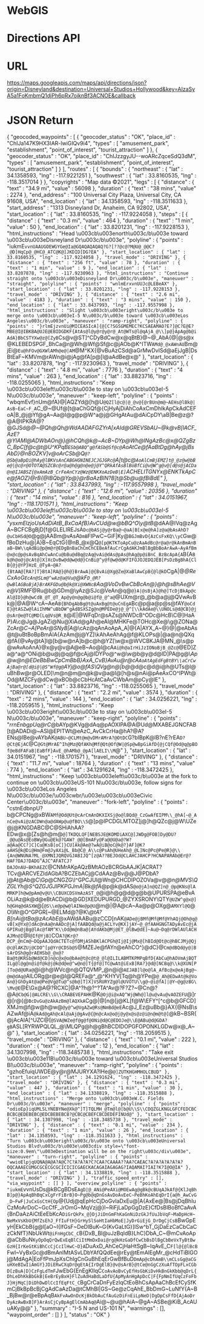 # WebGIS
# Directions API
# URL
https://maps.googleapis.com/maps/api/directions/json?origin=Disneyland&destination=Universal+Studios+Hollywood&key=AIzaSyA5a1FoKmbmQ1djPh6pRx7oiknBf3ACNOE&callback

# JSON Return
{
   "geocoded_waypoints" : [
      {
         "geocoder_status" : "OK",
         "place_id" : "ChIJa147K9HX3IAR-lwiGIQv9i4",
         "types" : [
            "amusement_park",
            "establishment",
            "point_of_interest",
            "tourist_attraction"
         ]
      },
      {
         "geocoder_status" : "OK",
         "place_id" : "ChIJzzgyJU--woARcZqceSdQ3dM",
         "types" : [
            "amusement_park",
            "establishment",
            "point_of_interest",
            "tourist_attraction"
         ]
      }
   ],
   "routes" : [
      {
         "bounds" : {
            "northeast" : {
               "lat" : 34.1358593,
               "lng" : -117.9221251
            },
            "southwest" : {
               "lat" : 33.8160535,
               "lng" : -118.3517014
            }
         },
         "copyrights" : "Map data ©2021",
         "legs" : [
            {
               "distance" : {
                  "text" : "34.9 mi",
                  "value" : 56098
               },
               "duration" : {
                  "text" : "38 mins",
                  "value" : 2274
               },
               "end_address" : "100 Universal City Plaza, Universal City, CA 91608, USA",
               "end_location" : {
                  "lat" : 34.1358593,
                  "lng" : -118.3511633
               },
               "start_address" : "1313 Disneyland Dr, Anaheim, CA 92802, USA",
               "start_location" : {
                  "lat" : 33.8160535,
                  "lng" : -117.9224058
               },
               "steps" : [
                  {
                     "distance" : {
                        "text" : "0.3 mi",
                        "value" : 464
                     },
                     "duration" : {
                        "text" : "1 min",
                        "value" : 50
                     },
                     "end_location" : {
                        "lat" : 33.8201231,
                        "lng" : -117.9228153
                     },
                     "html_instructions" : "Head \u003cb\u003enorth\u003c/b\u003e toward \u003cb\u003eDisneyland Dr\u003c/b\u003e",
                     "polyline" : {
                        "points" : "iukmE`vvnUAAUGOEWGYGe@Ia@GQAQAQAQAQ?G?[??@c@?M@U@_@@C?_@D]HqCp@_@HC@_ATC@K@]JKDID[DG?EA"
                     },
                     "start_location" : {
                        "lat" : 33.8160535,
                        "lng" : -117.9224058
                     },
                     "travel_mode" : "DRIVING"
                  },
                  {
                     "distance" : {
                        "text" : "256 ft",
                        "value" : 78
                     },
                     "duration" : {
                        "text" : "1 min",
                        "value" : 9
                     },
                     "end_location" : {
                        "lat" : 33.8207878,
                        "lng" : -117.9230963
                     },
                     "html_instructions" : "Continue straight onto \u003cb\u003eDisneyland Dr\u003c/b\u003e",
                     "maneuver" : "straight",
                     "polyline" : {
                        "points" : "wnlmErxvnUUJc@LEBeAX"
                     },
                     "start_location" : {
                        "lat" : 33.8201231,
                        "lng" : -117.9228153
                     },
                     "travel_mode" : "DRIVING"
                  },
                  {
                     "distance" : {
                        "text" : "2.6 mi",
                        "value" : 4183
                     },
                     "duration" : {
                        "text" : "3 mins",
                        "value" : 150
                     },
                     "end_location" : {
                        "lat" : 33.8437993,
                        "lng" : -117.9557998
                     },
                     "html_instructions" : "Slight \u003cb\u003eright\u003c/b\u003e to merge onto \u003cb\u003eI-5 N\u003c/b\u003e toward \u003cb\u003eLos Angeles\u003c/b\u003e",
                     "maneuver" : "ramp-right",
                     "polyline" : {
                        "points" : "}rlmEjzvnUi@MICEASIcA]{@[C?SGSGMEMEC?KCSAEAMAO?E?]@C?E@E?MBE@I@IBKBA@UJE@EBIDGDKF{AtAs@l@y@r@y@r@_At@WTs@l@qAjA_@\\]p@}ApAg@b@iAdA}BbCSTYXw@z@[ZyB`Cs@v@ST]^CDyBdCw@x@qBtB}@~@_AbA{@|@s@x@KLEBEDSPGF_BhCa@r@Wh@Wf@Sf@c@jAOb@K^ITW`AMd@_@xAWnAU`Bm@jEi@`Eu@hFOv@GXWlAMh@e@|AM`@M^KX{@vBuAzCSd@aGrMwDvISd@aEjJgB|DsBtEaF~KMVm@rAWn@i@jAg@fA[p@[l@aAdBe@x@"
                     },
                     "start_location" : {
                        "lat" : 33.8207878,
                        "lng" : -117.9230963
                     },
                     "travel_mode" : "DRIVING"
                  },
                  {
                     "distance" : {
                        "text" : "4.8 mi",
                        "value" : 7776
                     },
                     "duration" : {
                        "text" : "4 mins",
                        "value" : 263
                     },
                     "end_location" : {
                        "lat" : 33.8823716,
                        "lng" : -118.0255065
                     },
                     "html_instructions" : "Keep \u003cb\u003eleft\u003c/b\u003e to stay on \u003cb\u003eI-5 N\u003c/b\u003e",
                     "maneuver" : "keep-left",
                     "polyline" : {
                        "points" : "wbqmEvf}nUm@fA}@|AQZYd@[h@U`@QZ[l@c@|@_@v@{@rBUn@m@~AEHs@lBk@|AsB~EaC~F_A`C_@~@Uf@[t@aChGQf@{CjHyAjDiAhCoAxCmDhIkApCkAdCEFoA|B_@j@Yf@gA~Aa@l@g@p@W^a@j@GHgAtAu@dAiCpDY\\aB|Be@z@?@A@IPKRA@?@GJSd@_@~@Qh@Qh@WdAADAFGZYrA[xAId@GREVSbAU~@k@vB[lACF_AzE?@YlAMl@ADWbAOn@}@hCQh@k@~AcB~DYp@Wh@INgAzBc@x@QZgBzC_BpC[f@c@t@U^KPqB`ESb@ABQ^g@fASb@Sf@c@`AoAtCe@fAaBtDg@hAy@jBsAbD}@nBOZKV]v@oArCSb@Q`@?@Sb@aBpDi@hAy@lBKVsAnCABGHGNINEJCJGJGRc@`A[t@c@`AoAlCmBjEMZ]t@_@z@w@bBe@|@c@r@OTOTA@SZCBc@r@a@h@g@n@e@j@Y^QRkAfAsBlBoBfCi@v@W^g@v@[d@s@jACDa@n@IJABSZ{@xAmAzB_CrFeAnCYz@Wz@ENKXoAzDeB|E]`ACHELITGNYx@ENKTkApCe@fAOZ}@rB{@lBQb@Yp@}@rBaAzBIN?B]t@Sb@u@fBiBdE"
                     },
                     "start_location" : {
                        "lat" : 33.8437993,
                        "lng" : -117.9557998
                     },
                     "travel_mode" : "DRIVING"
                  },
                  {
                     "distance" : {
                        "text" : "12.6 mi",
                        "value" : 20356
                     },
                     "duration" : {
                        "text" : "14 mins",
                        "value" : 816
                     },
                     "end_location" : {
                        "lat" : 34.0151967,
                        "lng" : -118.1701571
                     },
                     "html_instructions" : "Keep \u003cb\u003eleft\u003c/b\u003e to stay on \u003cb\u003eI-5 N\u003c/b\u003e",
                     "maneuver" : "keep-left",
                     "polyline" : {
                        "points" : "ysxmElzjoUsAdDiAtB_BxCaAfB}AvCUd@w@bBQ^O\\y@tB_@dAA@IVq@zAgA~BCFCBgBjD[f@GLELIREJsA`Dc@bASj@y@rBa@~@aA|B[x@e@hA]z@a@bAsAhD?@uCbHSd@O`@g@jAABm@vAsA`DmB`FIPwC~GiF|Ky@`BGJmBvD{AzCsFxKQ\\yC`Gw@fBoDzHu@|A}B~EqCtG{@nB_@x@Q`@[p@KTKToApCu@zAaAdBc@r@a@r@kAnBmAnBaB~BW\\qAdBi@p@m@r@EDgBnBaChCmChCEBeAfAuCrCgAdAKJmBlBgBbBoArAwA~AyAfBm@x@c@p@sAvBqAhCwAnCu@bBu@dBq@zAq@vAi@dAs@pAs@hAg@p@iBnC_BzBcApA{A`B{A`Bk@h@o@j@cAt@]X]XcDvBw@d@w@d@}CnBi@^y@f@w@d@KFIFOJOJEDQJEB[PsDzBgBhA{ClB{@j@YP}HzE_@TyA~@A?{BtAA@[RA?]T}BtA]RA@}@h@}BrAwA|@{BvAi@Xg@Ze@XaBlAwCpB{@l@kD`CgA|@_@ReCxAoG`EcAn@SLm@^wAz@a@Vu@`@kF`D_@R?@wBlAGBoBjA}BrAKFGDu@b@k@Xi@XWNcB`Aa@VoDvBwCbBcAn@}@h@sBhAe@Ve@V[RMF_@Ru@b@GDm@\\yAz@SJc@VeAn@q@`@}A|@sBjA}@h@]TcDjBkAp@cAl@ID}@h@wCdB_@T_@T_Ap@y@n@g@b@i@f@_@^a@`@UXm@r@_@b@a@j@QVwAvBk@|@A@W^cA~AeA`B{BhDgAbBg@t@uAxBg@t@uCnEgA`Bc@p@a@p@s@fAY`@oCdE}@tASZw@lAiIhMW^uBbDW^gAdBSXSZg@n@MPEDe@j@_@^[\\kAdAe@\\UNOLs@d@CB}@j@sAr@e@TC@MD[Lq@Vs@R_B`@iE|@WFqDr@sAZs@NWDcB^ODc@HcB\\C@]HaAP}A\\c@Jg@JgAZi@Nu@XiAd@gAh@eAl@MHKFe@TOHc@Xe@\\g@ZONa@ZcAr@_C~A[PeAr@SNyB|A_@\\cAz@qAnAoApA_A|@{A|AYX_A~@}@|@eAbAs@t@uBtBoBpBmAlA{AzAm@j@YZ]\\kAhAeAhAg@f@KLOPs@|@a@n@QXq@fA{@vAy@tA]l@[b@w@nA]b@c@h@YZ[\\w@x@WVCBKJA@MN_@\\s@p@wAvAoAnA}@x@y@v@A@eB~Ao@l@cA`Ai@h@aIrHiJzIONoBjB_@Zc@`@ED]Za@^a@^ONi@b@u@j@q@f@cAj@IDYPo@^w@\\w@b@y@d@ID]PA@g@\\_Ap@w@n@EDeBbBwCpCmBbB}AxA_CvB}AvAu@r@cA`AoAtAgEdFgBtBY\\aCrCwAjBa@r@[d@i@|@S^Wf@g@`AYj@o@fAS\\QVg@n@[b@_@d@c@d@i@h@UTs@l@uBhBw@r@OLED]\\m@n@m@n@k@v@a@l@[h@s@nAi@pAeAxCO^IPWt@Od@MZCFy@dCw@xBOb@cCbHcAtCaAvCWbAm@pCy@lE"
                     },
                     "start_location" : {
                        "lat" : 33.8823716,
                        "lng" : -118.0255065
                     },
                     "travel_mode" : "DRIVING"
                  },
                  {
                     "distance" : {
                        "text" : "2.2 mi",
                        "value" : 3574
                     },
                     "duration" : {
                        "text" : "2 mins",
                        "value" : 144
                     },
                     "end_location" : {
                        "lat" : 34.0256221,
                        "lng" : -118.2059515
                     },
                     "html_instructions" : "Keep \u003cb\u003eright\u003c/b\u003e to stay on \u003cb\u003eI-5 N\u003c/b\u003e",
                     "maneuver" : "keep-right",
                     "polyline" : {
                        "points" : "_rrnEnbgpUq@rC_@bAYp@KVg@dAq@pAOXIPA@A@Ud@MXABEJGNCFAB[t@ADADi@~ASl@EPITWt@eAzC_AvCkCrHa@hA?@A?ENs@lBe@vAYbAK`@ABU~@CLMt@m@vDMrAMrA?@OtDC`G?bIBpK@lB?nE?rEA`D?@Ct@EjAC`@C`@Gt@MrAE^Ih@Mz@QfAKh@Mf@Qt@Of@W|@Sp@wBpGiAfD{@jCQf@Od@q@pBOf@eBdFAFaB|EaBfF}AvE_@hAMb@_@pA[lAELI\\M`@"
                     },
                     "start_location" : {
                        "lat" : 34.0151967,
                        "lng" : -118.1701571
                     },
                     "travel_mode" : "DRIVING"
                  },
                  {
                     "distance" : {
                        "text" : "11.7 mi",
                        "value" : 18764
                     },
                     "duration" : {
                        "text" : "13 mins",
                        "value" : 774
                     },
                     "end_location" : {
                        "lat" : 34.1291624,
                        "lng" : -118.3472425
                     },
                     "html_instructions" : "Keep \u003cb\u003eleft\u003c/b\u003e at the fork to continue on \u003cb\u003eUS-101 N\u003c/b\u003e, follow signs for \u003cb\u003eLos Angeles N\u003c/b\u003e/\u003cwbr/\u003e\u003cb\u003eCivic Center\u003c/b\u003e",
                     "maneuver" : "fork-left",
                     "polyline" : {
                        "points" : "cstnEdbnpU?b@CPCNg@xBW`AMf@Od@Ut@cArCmAnDKXIXSj@o@lBQd@_CzGwAfEIPM\\_@hA[~@_AnCe@vAi@zACDWn@a@dAWp@u@fBO\\S`@]p@IPCDGLMTOZ]j@]h@QZc@j@W\\UZe@j@KNGDABC@C@SHiAhAA?EDw@x@[Zs@h@m@`@]TKDQLQF[NEBSJE@KDMDiAXC@]JWDg@FOB]Dy@DU?_@@u@As@EoBWy@Gu@Ek@?GAW?_@@[BmAFy@Fa@@U@a@?W?a@Aa@CC?]C]Cu@KsB[oC]}CU]Ak@Ae@?wA@iB@oC@k@?}AF]@K?aAHS@k@Di@Hm@Fm@JyAXi@L_Bb@C@_A\\c@PsAh@UHeAh@_@L]Nc@Pc@Pe@R}@\\{An@WNUNA?ML_@XMNIJQRQVGJABIJQ^[z@A??BEJOd@CLAHCJAHCP?HCNAPARAb@Er@?HAF?DAJ?DADG^AJC^AFATCJ?DAJOnAU~BKhAEZC`@CNMrAKpAQzBMtAOzBCRGbAAJK|ACRAT?TCv@ARCVEZIdAGbA?BCZEbACj@CdAAz@Bv@@J@PDbA?j@At@Ab@C\\Gp@CNGZG\\I^GPCJUl@Wn@CHCDIPOZOVa@v@_@n@MVS\\QZGLYh@S^QZGJGJIPKPGJmA|Bk@fA_@p@k@dAS`@o@jA]n@QZ]n@_@p@KNs@lAMRKP]h@w@pAm@v@U\\CBUXCDSVmAzAST_@`@i@h@g@d@g@b@UPURSPA@eBvAOLiAz@k@d@eBtACDi@b@GD]XEDUPURGD_@ZYXSRONY\\QTY`@UZW^g@x@]h@GHq@dASXW`@[`@S\\e@p@w@lAINe@p@U`@m@|@A@cA~Aa@p@OXg@`AMXYl@Q`@O\\Wr@O^GPGR[~@ELMd@?@K\\_@tA?B[nAi@tBa@zAcAbE_@xAWdAABu@zCCD[nAK`@ADe@jBMf@Mf@Mf@YhAQj@Oh@q@vB[x@Yx@]dAc@nAa@nAADc@jA]fAABQd@a@jACLYv@KX]jAY~@_@fAAHGNGTADyAvEc@jAGPIRu@jBg@lAc@fAM^K\\Od@m@nBa@|AYdAKb@Mj@ET_@lBw@dE]~Au@~Dq@rDWlAUlACHAJMn@I`@I`@If@YjB]`CO`A?@Kr@?DCP_@nCm@~DQpAAJQdACTETc@fDMjAShBKlACPGh@Ij@Ij@Mx@[hBId@Ot@c@hBCJMj@Qj@c@lAKZUj@CDO^[p@Yr@CDSb@S`@MZEJe@fAYn@eAhCO^}@dC}@`Cm@dBQd@y@|BsArDSh@g@rAEHSb@_@x@?Ba@t@KRSb@Wd@CD]n@c@x@o@bAe@t@c@t@_@l@ILILABMTKPMPqBfD{AbCu@hAOVmAjBQTILg@l@g@n@i@f@k@j@k@d@e@^w@n@]T{@f@]TC@wAt@iExB]RA?}@d@[NCBq@\\k@XUN[P]To@d@URa@`@i@h@WVc@n@QTQVMP_@n@i@`AEJAB]l@o@lA_AfBc@x@eAjBg@~@m@dAq@`AILORg@r@e@l@QREFa@^_@^KHYV[Tq@h@YPe@`@_Ah@EDwAt@k@VoAn@}GhDyAt@a@Pe@Vg@Tu@^s@b@]T]X]VSRURYZg@l@UVOTU\\g@~@i@fA]|@Y~@g@zBG\\Mv@E`@E\\Gx@A@?RCXC|@A^?h@?^?TA^Av@?F?Z?~@Cn@?@A`@Cb@G|@ALCRE\\G\\CRABEVEPAHK`@K`@Oj@i@xAQ^Wj@Wh@]l@u@vAu@vAOZEFU`@]r@[r@{@`BcDvGu@zAkAzBm@lAQXkA`Cg@|@[n@[j@KL[f@W\\EFY^[^c@b@GFCD]XMJm@f@w@h@w@`@y@^w@VgAZw@Rs@NmBd@eE`Ac@J_Ez@uBb@}AX{@NsB\\sAZwAf@iA`@kAd@gAh@cAl@aAj@gAv@{@n@cAx@o@j@y@x@s@z@i@n@m@t@]`@kB~BSR{@jAcAlA[^UZC@[`@SVA@WZe@f@g@f@ONi@d@C@EDOJe@\\E@ABu@d@GDA?gB`ASL[RYRWPQLQL_@\\MLQPg@h@gBhBCDIDOPGFOPONKLGDw@x@_A~@"
                     },
                     "start_location" : {
                        "lat" : 34.0256221,
                        "lng" : -118.2059515
                     },
                     "travel_mode" : "DRIVING"
                  },
                  {
                     "distance" : {
                        "text" : "0.1 mi",
                        "value" : 222
                     },
                     "duration" : {
                        "text" : "1 min",
                        "value" : 12
                     },
                     "end_location" : {
                        "lat" : 34.1307998,
                        "lng" : -118.3485738
                     },
                     "html_instructions" : "Take exit \u003cb\u003e11B\u003c/b\u003e toward \u003cb\u003eUniversal Studios Bl\u003c/b\u003e",
                     "maneuver" : "ramp-right",
                     "polyline" : {
                        "points" : "gzhoEfuiqUWDE@y@r@MJURYXA?IHe@`@]ZUTKHGHMHOLCBUD"
                     },
                     "start_location" : {
                        "lat" : 34.1291624,
                        "lng" : -118.3472425
                     },
                     "travel_mode" : "DRIVING"
                  },
                  {
                     "distance" : {
                        "text" : "0.3 mi",
                        "value" : 447
                     },
                     "duration" : {
                        "text" : "1 min",
                        "value" : 30
                     },
                     "end_location" : {
                        "lat" : 34.1338819,
                        "lng" : -118.3515888
                     },
                     "html_instructions" : "Merge onto \u003cb\u003eW.C. Fields Dr\u003c/b\u003e",
                     "maneuver" : "merge",
                     "polyline" : {
                        "points" : "odioEp}iqUMLSLYNEBYNe@Xk@^]T]TQLMH_@Tm@l@[b@U\\S\\CDQZGLKNGLGFCFEDCBCBCBC@EDEBEBC@EDCBEBEBCB?@CBC@CBEFCBCDEDEFINUd@"
                     },
                     "start_location" : {
                        "lat" : 34.1307998,
                        "lng" : -118.3485738
                     },
                     "travel_mode" : "DRIVING"
                  },
                  {
                     "distance" : {
                        "text" : "0.1 mi",
                        "value" : 234
                     },
                     "duration" : {
                        "text" : "1 min",
                        "value" : 26
                     },
                     "end_location" : {
                        "lat" : 34.1358593,
                        "lng" : -118.3511633
                     },
                     "html_instructions" : "Turn \u003cb\u003eright\u003c/b\u003e onto \u003cb\u003eUniversal Studios Blvd\u003c/b\u003e\u003cdiv style=\"font-size:0.9em\"\u003eDestination will be on the right\u003c/div\u003e",
                     "maneuver" : "turn-right",
                     "polyline" : {
                        "points" : "wwioElpjqUQNA@A@A?A@C?C?A?A?A?C?CAA?CAAAA??AA?CAEAC?A?A?A?A?A?A?OQCAAAECUMGCGCECGCGCICICICGAECKACAGAIAGAGAG?IAQAMAI?IAI?K?I@O@IA"
                     },
                     "start_location" : {
                        "lat" : 34.1338819,
                        "lng" : -118.3515888
                     },
                     "travel_mode" : "DRIVING"
                  }
               ],
               "traffic_speed_entry" : [],
               "via_waypoint" : []
            }
         ],
         "overview_polyline" : {
            "points" : "iukmE`vvnUsDs@kBCgBDsE`AgD|@_ANi@PeAXi@MOEwAg@gBk@cBUqAJkAf@{KlJqBhB]p@}ApAqBhBqCxCgFrFiBrB}O~Pg@b@qDnGsAvDoAvEeC~PeBhKoAhEqDrI{a@h_AwCvG_D~FwF|JuCxGsCtH{Op`@{Udj@qEpHcCjDoGvIaDxEu@|A{AxEe@|Bs@jDqBhIuCzMoArDoC~GcCfF_JrOmG~MqVzj@}I~RiFjLaDpGgDzE}CfDsBlBoBfCaAvA{BnDaAzAiCtEeEbKcA`DiGrQkPx_@}DjJiDnGmFhKaGnNiDzGkJfUuJbVqF~MaDpHcH~NeMxVsKbU{MfZsEhJ_FfIuFtH}GrHySlSoHtIaHbMoE|JyDrGiEjG_DrDgCjCsB`BwGpEyH|EkCbB{g@l[aO~I{IfGsF~DeDlBuK~G{KvGaLtG}]lSw^bT_GjDaEzCaCbCaCzCkNfT}NbUkWt`@iFnHgCbC_C`B{DxB_Bl@uJzBqIdB}LhC}DbA_C~@mCvAoAp@aCbBuN`KyOpOqQrQwExEqBlCiItMmDxDai@rg@kHzGaDfCwCbBsDlBgCbBeVxTyBtBwGzH{IrKeGtKiBhCcCjCcIlHwC~D}A`DuAxD_AhCeCjHaHtSgB~IqAvE_C`F[l@{@lBcB`FwI~VyBxGc@dBmAnIMtASvLDbYAfQQdEe@rEy@tEmAlEgMr_@cHdTiBlGOj@MdAgA|EoFfPmJpXsChIgCnGuBhEqErGwBfBuD`DmAp@cDhAmB\\mCLsGg@aCGuHXeBIwIiAmGY}JDiERwCXqDr@gEtA{IrDgElB}@v@sArB}@tCe@nGgCzXuAfTOpFLxCGbD[zBuA|D}CzFgLdTmF`JwEbG{EnEgKlIqC`CoAvAoBvCyEfHsGbKiDvHkBnGkKbb@qDrL{DhLeDhKkBbGkB|EeBrEyBxH}FlZuAdHaBdLaDfU{ApMyAnHgApDcC|F{FpNmIfUqCzFoFbJ}HjMqC|DiDhDwDlCcIfEqFtC_C`BgCrCaDnFyEzIqCtEoBhCsApAaChBcEfCySfKmCjBkBpBcBjCgAdCaAzDa@tCMhBI|GS~Ge@zCqAhE_BbDmG~LuNfY{A~B_BjBw@r@eBpAqB`AkFvAwOnDcKjBkDbAuCfAuGzDiFnEiLpNeD|DgDpCsFfD{AjAoDrDyAzAwBxB]F}ArAsCjCyBpAgElCmAbAq@`Ai@~@u@hAiA~@gA~ASBe@KiB_AcAUuAKy@@"
         },
         "summary" : "I-5 N and US-101 N",
         "warnings" : [],
         "waypoint_order" : []
      }
   ],
   "status" : "OK"
}
